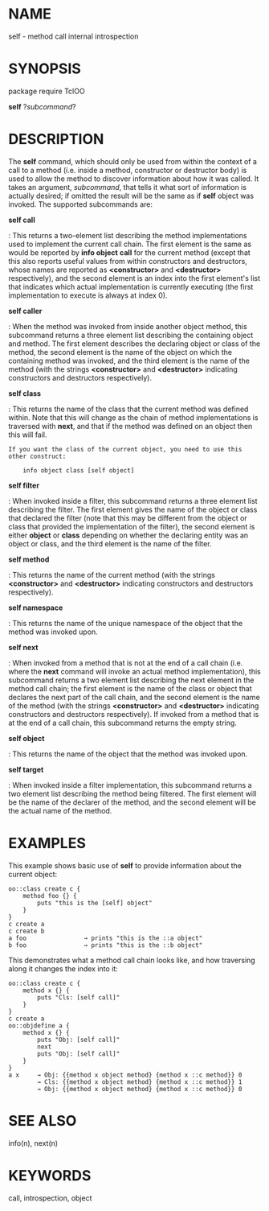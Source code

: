 # NAME

self - method call internal introspection

# SYNOPSIS

package require TclOO

**self** ?*subcommand*?

# DESCRIPTION

The **self** command, which should only be used from within the context
of a call to a method (i.e. inside a method, constructor or destructor
body) is used to allow the method to discover information about how it
was called. It takes an argument, *subcommand*, that tells it what sort
of information is actually desired; if omitted the result will be the
same as if **self** object was invoked. The supported subcommands are:

**self call**

:   This returns a two-element list describing the method
    implementations used to implement the current call chain. The first
    element is the same as would be reported by **info object** **call**
    for the current method (except that this also reports useful values
    from within constructors and destructors, whose names are reported
    as **\<constructor\>** and **\<destructor\>** respectively), and the
    second element is an index into the first element\'s list that
    indicates which actual implementation is currently executing (the
    first implementation to execute is always at index 0).

**self caller**

:   When the method was invoked from inside another object method, this
    subcommand returns a three element list describing the containing
    object and method. The first element describes the declaring object
    or class of the method, the second element is the name of the object
    on which the containing method was invoked, and the third element is
    the name of the method (with the strings **\<constructor\>** and
    **\<destructor\>** indicating constructors and destructors
    respectively).

**self class**

:   This returns the name of the class that the current method was
    defined within. Note that this will change as the chain of method
    implementations is traversed with **next**, and that if the method
    was defined on an object then this will fail.

    If you want the class of the current object, you need to use this
    other construct:

        info object class [self object]

**self filter**

:   When invoked inside a filter, this subcommand returns a three
    element list describing the filter. The first element gives the name
    of the object or class that declared the filter (note that this may
    be different from the object or class that provided the
    implementation of the filter), the second element is either
    **object** or **class** depending on whether the declaring entity
    was an object or class, and the third element is the name of the
    filter.

**self method**

:   This returns the name of the current method (with the strings
    **\<constructor\>** and **\<destructor\>** indicating constructors
    and destructors respectively).

**self namespace**

:   This returns the name of the unique namespace of the object that the
    method was invoked upon.

**self next**

:   When invoked from a method that is not at the end of a call chain
    (i.e. where the **next** command will invoke an actual method
    implementation), this subcommand returns a two element list
    describing the next element in the method call chain; the first
    element is the name of the class or object that declares the next
    part of the call chain, and the second element is the name of the
    method (with the strings **\<constructor\>** and **\<destructor\>**
    indicating constructors and destructors respectively). If invoked
    from a method that is at the end of a call chain, this subcommand
    returns the empty string.

**self object**

:   This returns the name of the object that the method was invoked
    upon.

**self target**

:   When invoked inside a filter implementation, this subcommand returns
    a two element list describing the method being filtered. The first
    element will be the name of the declarer of the method, and the
    second element will be the actual name of the method.

# EXAMPLES

This example shows basic use of **self** to provide information about
the current object:

    oo::class create c {
        method foo {} {
            puts "this is the [self] object"
        }
    }
    c create a
    c create b
    a foo                → prints "this is the ::a object"
    b foo                → prints "this is the ::b object"

This demonstrates what a method call chain looks like, and how
traversing along it changes the index into it:

    oo::class create c {
        method x {} {
            puts "Cls: [self call]"
        }
    }
    c create a
    oo::objdefine a {
        method x {} {
            puts "Obj: [self call]"
            next
            puts "Obj: [self call]"
        }
    }
    a x     → Obj: {{method x object method} {method x ::c method}} 0
            → Cls: {{method x object method} {method x ::c method}} 1
            → Obj: {{method x object method} {method x ::c method}} 0

# SEE ALSO

info(n), next(n)

# KEYWORDS

call, introspection, object
